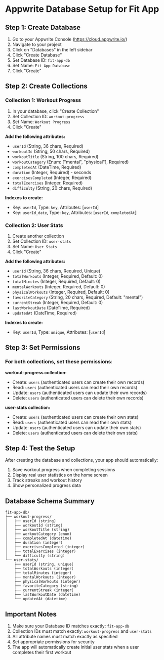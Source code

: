 # Appwrite Database Setup for Fit App

## Step 1: Create Database

1. Go to your Appwrite Console (https://cloud.appwrite.io/)
2. Navigate to your project
3. Click on "Databases" in the left sidebar
4. Click "Create Database"
5. Set Database ID: `fit-app-db`
6. Set Name: `Fit App Database`
7. Click "Create"

## Step 2: Create Collections

### Collection 1: Workout Progress

1. In your database, click "Create Collection"
2. Set Collection ID: `workout-progress`
3. Set Name: `Workout Progress`
4. Click "Create"

**Add the following attributes:**

- `userId` (String, 36 chars, Required)
- `workoutId` (String, 50 chars, Required)
- `workoutTitle` (String, 100 chars, Required)
- `workoutCategory` (Enum: ["mental", "physical"], Required)
- `completedAt` (DateTime, Required)
- `duration` (Integer, Required) - seconds
- `exercisesCompleted` (Integer, Required)
- `totalExercises` (Integer, Required)
- `difficulty` (String, 20 chars, Required)

**Indexes to create:**

- Key: `userId`, Type: `key`, Attributes: [`userId`]
- Key: `userId_date`, Type: `key`, Attributes: [`userId`, `completedAt`]

### Collection 2: User Stats

1. Create another collection
2. Set Collection ID: `user-stats`
3. Set Name: `User Stats`
4. Click "Create"

**Add the following attributes:**

- `userId` (String, 36 chars, Required, Unique)
- `totalWorkouts` (Integer, Required, Default: 0)
- `totalMinutes` (Integer, Required, Default: 0)
- `mentalWorkouts` (Integer, Required, Default: 0)
- `physicalWorkouts` (Integer, Required, Default: 0)
- `favoriteCategory` (String, 20 chars, Required, Default: "mental")
- `currentStreak` (Integer, Required, Default: 0)
- `lastWorkoutDate` (DateTime, Required)
- `updatedAt` (DateTime, Required)

**Indexes to create:**

- Key: `userId`, Type: `unique`, Attributes: [`userId`]

## Step 3: Set Permissions

### For both collections, set these permissions:

**workout-progress collection:**

- Create: `users` (authenticated users can create their own records)
- Read: `users` (authenticated users can read their own records)
- Update: `users` (authenticated users can update their own records)
- Delete: `users` (authenticated users can delete their own records)

**user-stats collection:**

- Create: `users` (authenticated users can create their own stats)
- Read: `users` (authenticated users can read their own stats)
- Update: `users` (authenticated users can update their own stats)
- Delete: `users` (authenticated users can delete their own stats)

## Step 4: Test the Setup

After creating the database and collections, your app should automatically:

1. Save workout progress when completing sessions
2. Display real user statistics on the home screen
3. Track streaks and workout history
4. Show personalized progress data

## Database Schema Summary

```
fit-app-db/
├── workout-progress/
│   ├── userId (string)
│   ├── workoutId (string)
│   ├── workoutTitle (string)
│   ├── workoutCategory (enum)
│   ├── completedAt (datetime)
│   ├── duration (integer)
│   ├── exercisesCompleted (integer)
│   ├── totalExercises (integer)
│   └── difficulty (string)
└── user-stats/
    ├── userId (string, unique)
    ├── totalWorkouts (integer)
    ├── totalMinutes (integer)
    ├── mentalWorkouts (integer)
    ├── physicalWorkouts (integer)
    ├── favoriteCategory (string)
    ├── currentStreak (integer)
    ├── lastWorkoutDate (datetime)
    └── updatedAt (datetime)
```

## Important Notes

1. Make sure your Database ID matches exactly: `fit-app-db`
2. Collection IDs must match exactly: `workout-progress` and `user-stats`
3. All attribute names must match exactly as specified
4. Set appropriate permissions for security
5. The app will automatically create initial user stats when a user completes their first workout
